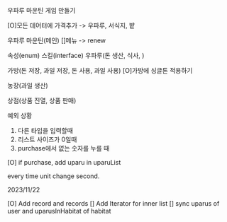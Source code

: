 우파루 마운틴 게임 만들기

[O]모든 데어터에 가격추가 -> 우파루, 서식지, 밭

우파루 마운틴(메인)
[]메뉴 -> renew

속성(enum)
스킬(interface)
우파루(돈 생산, 식사, )


가방(돈 저장, 과일 저장, 돈 사용, 과일 사용)
[O]가방에 싱글톤 적용하기

농장(과일 생산)

상점(상품 진열, 상품 판매)


예외 상황
1. 다른 타입을 입력할때
2. 리스트 사이즈가 0일때
3. purchase에서 없는 숫자를 누를 때

[O] if purchase, add uparu in uparuList

every time unit change second.


2023/11/22

[O] Add record and records
[] Add Iterator for inner list
[] sync uparus of user and uparusInHabitat of habitat